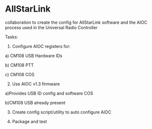 # AllStarLink
collaboration to create the config for AllStarLink software and the AIOC process used in the Universal Radio Controller

Tasks:

1) Configure AIOC registers for:

a) CM108 USB Hardware IDs

b) CM108 PTT

c) CM108 COS

2) Use AIOC v1.3 firmware

a)Provides USB ID config and software COS

b)CM108 USB already present

3) Create config script/utility to auto configure AIOC  

4) Package and test


